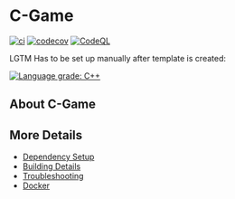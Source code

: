 # C-Game

[![ci](https://github.com/Ranoiaetep/C-Game/actions/workflows/ci.yml/badge.svg)](https://github.com/Ranoiaetep/C-Game/actions/workflows/ci.yml)
[![codecov](https://codecov.io/gh/Ranoiaetep/C-Game/branch/main/graph/badge.svg)](https://codecov.io/gh/Ranoiaetep/C-Game)
[![CodeQL](https://github.com/Ranoiaetep/C-Game/actions/workflows/codeql-analysis.yml/badge.svg)](https://github.com/Ranoiaetep/C-Game/actions/workflows/codeql-analysis.yml)

LGTM Has to be set up manually after template is created:

[![Language grade: C++](https://img.shields.io/lgtm/grade/cpp/github/Ranoiaetep/C-Game)](https://lgtm.com/projects/g/Ranoiaetep/C-Game/context:cpp)

## About C-Game



## More Details

 * [Dependency Setup](README_dependencies.md)
 * [Building Details](README_building.md)
 * [Troubleshooting](README_troubleshooting.md)
 * [Docker](README_docker.md)
